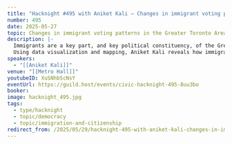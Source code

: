 ```yaml
---
title: "Hacknight #495 with Aniket Kali – Changes in immigrant voting patterns in the Greater Toronto Area"
number: 495
date: 2025-05-27
topic: Changes in immigrant voting patterns in the Greater Toronto Area
description: |-
  Immigrants are a key part, and key political constituency, of the Greater Toronto Area. Like all groups, they've had political shifts - most recently, a decisive shift toward the Conservatives.
  Using data visualization and mapping, Aniket Kali reveals how immigrant voting patterns in the GTA have shifted toward the Conservatives. His analysis combines electoral results with census data to create visual stories that challenge assumptions about immigrant voting blocs in Canadian politics.
speakers:
  - "[[Aniket Kali]]"
venue: "[[Metro Hall]]"
youtubeID: XuSNhb5cNsY
eventUrl: https://guild.host/events/civic-hacknight-495-8uu3bo
booker:
image: hacknight_495.jpg
tags:
  - type/hacknight
  - topic/democracy
  - topic/immigration-and-citizenship
redirect_from: /2025/05/29/hacknight-495-with-aniket-kali-changes-in-immigrant-voting-patterns-in-the-greater-toronto-area/
---
```

